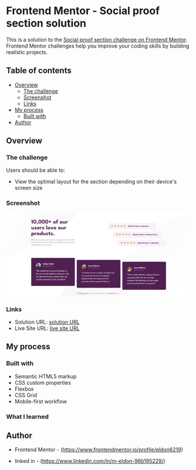# Frontend Mentor - Social proof section solution

This is a solution to the [Social proof section challenge on Frontend Mentor](https://www.frontendmentor.io/challenges/social-proof-section-6e0qTv_bA). Frontend Mentor challenges help you improve your coding skills by building realistic projects. 

## Table of contents

- [Overview](#overview)
  - [The challenge](#the-challenge)
  - [Screenshot](#screenshot)
  - [Links](#links)
- [My process](#my-process)
  - [Built with](#built-with)
- [Author](#author)



## Overview

### The challenge

Users should be able to:

- View the optimal layout for the section depending on their device's screen size

### Screenshot

![](./proof.png)


### Links

- Solution URL: [ solution URL ](https://github.com/eldon6219/Full-responsive-social-proof-section)
- Live Site URL: [ live site URL ](https://eldon6219.github.io/Full-responsive-social-proof-section/)

## My process

### Built with

- Semantic HTML5 markup
- CSS custom properties
- Flexbox
- CSS Grid
- Mobile-first workflow



### What I learned





## Author

- Frontend Mentor - (https://www.frontendmentor.io/profile/eldon6219)

- linked in -  (https://www.linkedin.com/in/m-eldon-96b195229/)

